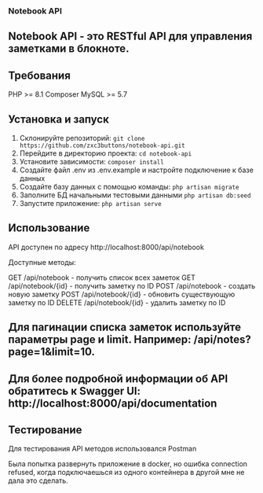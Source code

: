 ### Notebook API
## Notebook API - это RESTful API для управления заметками в блокноте.

## Требования
PHP >= 8.1
Composer
MySQL >= 5.7

## Установка и запуск
1) Склонируйте репозиторий: `git clone https://github.com/zxc3buttons/notebook-api.git`
2) Перейдите в директорию проекта: `cd notebook-api`
3) Установите зависимости: `composer install`
4) Создайте файл .env из .env.example и настройте подключение к базе данных
5) Создайте базу данных с помощью команды: `php artisan migrate`
6) Заполните БД начальными тестовыми данными `php artisan db:seed`
7) Запустите приложение: `php artisan serve`

## Использование
API доступен по адресу http://localhost:8000/api/notebook

Доступные методы:

GET /api/notebook - получить список всех заметок
GET /api/notebook/{id} - получить заметку по ID
POST /api/notebook - создать новую заметку
POST /api/notebook/{id} - обновить существующую заметку по ID
DELETE /api/notebook/{id} - удалить заметку по ID

## Для пагинации списка заметок используйте параметры page и limit. Например: /api/notes?page=1&limit=10.

## Для более подробной информации об API обратитесь к Swagger UI: http://localhost:8000/api/documentation

## Тестирование
Для тестирования API методов использовался Postman

Была попытка развернуть приложение в docker, но ошибка connection refused, когда подключаешься из одного контейнера в другой мне не дала это сделать.
